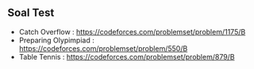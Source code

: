 ## Soal Test
* Catch Overflow : https://codeforces.com/problemset/problem/1175/B
* Preparing Olypimpiad : https://codeforces.com/problemset/problem/550/B
* Table Tennis : https://codeforces.com/problemset/problem/879/B
